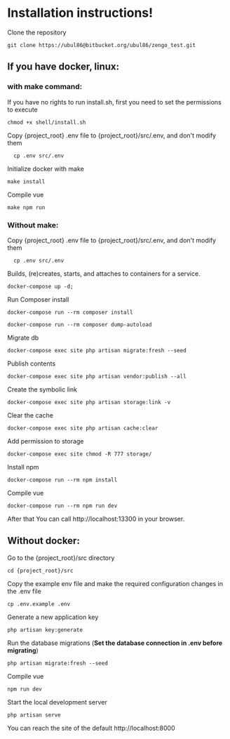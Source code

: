 # Installation instructions!

Clone the repository

    git clone https://ubul86@bitbucket.org/ubul86/zengo_test.git

 ## If you have docker, linux:
 ### with make command:
 If you have no rights to run install.sh, first you need to set the permissions to execute 
 ```
 chmod +x shell/install.sh
 ```
Copy {project_root} .env file to {project_root}/src/.env, and don't modify them
```
  cp .env src/.env
 ```
 Initialize docker with make
 ```
 make install
 ```
 Compile vue
 ```
 make npm run
 ```
 ### Without make:
Copy {project_root} .env file to {project_root}/src/.env, and don't modify them
```
  cp .env src/.env
 ```
Builds, (re)creates, starts, and attaches to containers for a service.
 ```
 docker-compose up -d;
 ```
 Run Composer install
```
docker-compose run --rm composer install
```
```
docker-compose run --rm composer dump-autoload 
```
Migrate db
```
docker-compose exec site php artisan migrate:fresh --seed
```
Publish contents
```
docker-compose exec site php artisan vendor:publish --all
```
Create the symbolic link
```
docker-compose exec site php artisan storage:link -v
```
Clear the cache
```
docker-compose exec site php artisan cache:clear
```
Add permission to storage
```
docker-compose exec site chmod -R 777 storage/
```
Install npm
```
docker-compose run --rm npm install
```
Compile vue
```
docker-compose run --rm npm run dev
```
After that You can call http://localhost:13300 in your browser.

## Without docker:

Go to the {project_root}/src directory
```
cd {project_root}/src
```
Copy the example env file and make the required configuration changes in the .env file
```
cp .env.example .env
```
Generate a new application key

    php artisan key:generate
Run the database migrations (**Set the database connection in .env before migrating**)

    php artisan migrate:fresh --seed
    
 Compile vue
 ```
 npm run dev
 ```
  
Start the local development server

    php artisan serve
    
You can reach the site of the default http://localhost:8000